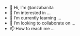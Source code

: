 - 👋 Hi, I’m @anzabanita
- 👀 I’m interested in ...
- 🌱 I’m currently learning ...
- 💞️ I’m looking to collaborate on ...
- 📫 How to reach me ...

<!---
anzabanita/anzabanita is a ✨ special ✨ repository because its `README.md` (this file) appears on your GitHub profile.
You can click the Preview link to take a look at your changes.
--->
